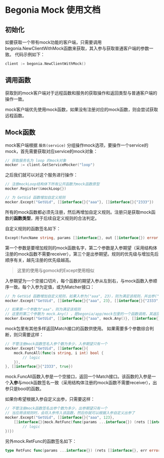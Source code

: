 # Begonia Mock 使用文档

## 初始化

如要获取一个带有mock功能的客户端，只需要调用begonia.NewClientWithMock函数来获取，其入参与获取普通客户端的参数一致。
代码示例如下：

```go
client := begonia.NewClientWithMock()
```

## 调用函数

获取到的mock客户端对于远程函数和服务的获取操作和返回类型与普通客户端的操作一致。

mock客户端优先使用mock函数，如果没有注册对应的mock函数，则会尝试获取远程函数。

## Mock函数

mock客户端根据 `服务(service)` 分组操作mock选项，要操作一个service的mock，首先需要获取对应service的mock对象：

```go
// 获取服务名为 loop 的mock对象
mocker := client.GetServiceMocker("loop")
```

之后我们就可以对这个服务进行操作：

```go
// 注册mockLoop结构体下所有公开函数为mock函数原型
mocker.Register(&mockLoop{})

// 为 GetUid 函数增加自定义规则
mocker.Except("GetUid", []interface{}{"aaa"}, []interface{}{"2333"})
```

所有的mock函数都必须先注册，然后再增加自定义规则。注册只是获取mock函数的**函数类型**，用于后续自定义规则的合法判定。

自定义规则的函数签名如下：

```go
Except(funcName string, params []interface{}, out []interface{}) error
```

第一个参数是要增加规则的mock函数名字，第二个参数是入参期望（采用结构体注册的mock函数不需要receiver），第三个是出参期望。规则的优先级与增加先后顺序有关，越先注册的优先级越高。

> 这里的使用与gomock的Except使用相似

入参期望为一个空接口切片，每个函数的期望入参从左到右，与mock函数入参顺序一致。每个入参为定值，或为Matcher接口：

```go
// 为 GetUid 函数增加自定义规则，如果入参为("aaa", 23)，则为满足该规则，并出参("2333", true)
mocker.Except("GetUid", []interface{}{"aaa", 23}, []interface{}{"2333", true})

// 如果第一个参数为"aaa"，则为满足该规则
// 这里的第二个参数为 mock.Any() ，是begonia/app/mock包里的一个函数调用，其返回一个Match接口，表示任何参数都满足
mocker.Except("GetUid", []interface{}{"aaa", mock.Any()}, []interface{}{"2333", true})
```

mock包里有其他多样返回Match接口的函数供使用。
如果需要多个参数综合判断，则只需要这样：

```go
// 不管注册mock函数签名入参个数为多少，入参期望只有一个
mocker.Except("GetUid", []interface{}{
	mock.FuncAll(func(s string, i int) bool {
		// logic
	}),
}, []interface{}{"2333", true})
```

mock.FuncAll函数入参是一个空接口，返回一个Match接口。该函数的入参是一个**入参**与mock函数签名一致（采用结构体注册的mock函数不需要receiver），出参只是bool的函数。

如果你希望根据入参自定义出参，只需要这样：

```go
// 不管注册mock函数签名出参个数为多少，出参期望只有一个
// 当应用该规则时，会将入参传入该函数，然后你就可以根据入参自定义出参了
mocker.Except("GetUid", []interface{}{"aaa", 123}, 
	[]interface{}{mock.RetFunc(func(params ...interface{}) (rets []interface{}, err error) {
		// logic
})})
```

另外mock.RetFunc的函数签名如下：

```go
type RetFunc func(params ...interface{}) (rets []interface{}, err error)
```

